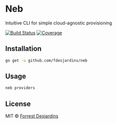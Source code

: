 # Neb

Intuitive CLI for simple cloud-agnostic provisioning

[![Build Status][travis-image]][travis-url]
[![Coverage][coveralls-image]][coveralls-url]


## Installation

```bash
go get -u github.com/fdesjardins/neb
```

## Usage

```bash
neb providers
```

## License

MIT © [Forrest Desjardins](https://github.com/fdesjardins)

[travis-url]: https://travis-ci.org/fdesjardins/nm
[travis-image]: https://img.shields.io/travis/fdesjardins/nm.svg?style=flat
[coveralls-url]: https://coveralls.io/r/fdesjardins/nm
[coveralls-image]: https://img.shields.io/coveralls/fdesjardins/nm.svg?style=flat
